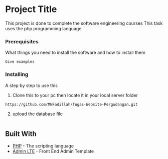 # Project Title

This project is done to complete the software engineering courses
This task uses the php programming language

### Prerequisites

What things you need to install the software and how to install them

```
Give examples
```

### Installing

A step by step to use this

1. Clone this to your pc then locate it in your local server folder

```
https://github.com/MNFadillah/Tugas-Website-Pergudangan.git
```

2. upload the database file

```

```
## Built With

* [PHP](http://www.php.net/) - The scripting language
* [Admin LTE](https://almsaeedstudio.com/themes/AdminLTE/index2.html) - Front End Admin Template

<!-- ## Contributing

Please read [CONTRIBUTING.md](https://gist.github.com/PurpleBooth/b24679402957c63ec426) for details on our code of conduct, and the process for submitting pull requests to us.

## Versioning

We use [SemVer](http://semver.org/) for versioning. For the versions available, see the [tags on this repository](https://github.com/your/project/tags). 

## Authors

* **Billie Thompson** - *Initial work* - [PurpleBooth](https://github.com/PurpleBooth)

See also the list of [contributors](https://github.com/your/project/contributors) who participated in this project.

## License

This project is licensed under the MIT License - see the [LICENSE.md](LICENSE.md) file for details

## Acknowledgments

* Hat tip to anyone who's code was used
* Inspiration
* etc
 -->